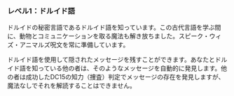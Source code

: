### レベル1：ドルイド語

ドルイドの秘密言語であるドルイド語を知っています。この古代言語を学ぶ間に、動物とコミュニケーションを取る魔法も解き放ちました。スピーク・ウィズ・アニマルズ呪文を常に準備しています。

ドルイド語を使用して隠されたメッセージを残すことができます。あなたとドルイド語を知っている他の者は、そのようなメッセージを自動的に発見します。他の者は成功したDC15の知力（捜査）判定でメッセージの存在を発見しますが、魔法なしでそれを解読することはできません。
